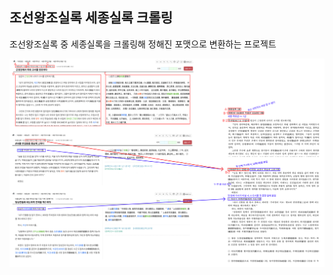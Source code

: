 ## 조선왕조실록 세종실록 크롤링

조선왕조실록 중 세종실록을 크롤링해 정해진 포맷으로 변환하는 프로젝트

![구상도](https://github.com/kaonmir/Sejong_Crawl/blob/master/%E1%84%80%E1%85%AA%E1%84%8C%E1%85%A6%20%E1%84%89%E1%85%A5%E1%86%AF%E1%84%86%E1%85%A7%E1%86%BC%20%E1%84%80%E1%85%B3%E1%84%85%E1%85%B5%E1%86%B7.png?raw=true)
